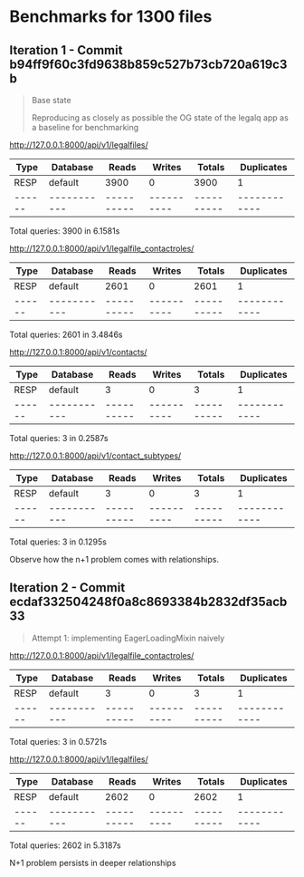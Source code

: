 # Benchmarks for 1300 files

## Iteration 1 - Commit b94ff9f60c3fd9638b859c527b73cb720a619c3b
> Base state
> 
> Reproducing as closely as possible the OG state of the legalq app as a baseline for benchmarking

http://127.0.0.1:8000/api/v1/legalfiles/

| Type | Database  |   Reads  |  Writes  |  Totals  | Duplicates |
|------|-----------|----------|----------|----------|------------|
| RESP |  default  |   3900   |    0     |   3900   |     1      |
|------|-----------|----------|----------|----------|------------|
Total queries: 3900 in 6.1581s 


http://127.0.0.1:8000/api/v1/legalfile_contactroles/

| Type | Database  |   Reads  |  Writes  |  Totals  | Duplicates |
|------|-----------|----------|----------|----------|------------|
| RESP |  default  |   2601   |    0     |   2601   |     1      |
|------|-----------|----------|----------|----------|------------|
Total queries: 2601 in 3.4846s 


http://127.0.0.1:8000/api/v1/contacts/

| Type | Database  |   Reads  |  Writes  |  Totals  | Duplicates |
|------|-----------|----------|----------|----------|------------|
| RESP |  default  |    3     |    0     |    3     |     1      |
|------|-----------|----------|----------|----------|------------|
Total queries: 3 in 0.2587s 


http://127.0.0.1:8000/api/v1/contact_subtypes/

| Type | Database  |   Reads  |  Writes  |  Totals  | Duplicates |
|------|-----------|----------|----------|----------|------------|
| RESP |  default  |    3     |    0     |    3     |     1      |
|------|-----------|----------|----------|----------|------------|
Total queries: 3 in 0.1295s 

Observe how the n+1 problem comes with relationships.

## Iteration 2 - Commit ecdaf332504248f0a8c8693384b2832df35acb33

> Attempt 1: implementing EagerLoadingMixin naively

http://127.0.0.1:8000/api/v1/legalfile_contactroles/

| Type | Database  |   Reads  |  Writes  |  Totals  | Duplicates |
|------|-----------|----------|----------|----------|------------|
| RESP |  default  |    3     |    0     |    3     |     1      |
|------|-----------|----------|----------|----------|------------|
Total queries: 3 in 0.5721s 

http://127.0.0.1:8000/api/v1/legalfiles/

| Type | Database  |   Reads  |  Writes  |  Totals  | Duplicates |
|------|-----------|----------|----------|----------|------------|
| RESP |  default  |   2602   |    0     |   2602   |     1      |
|------|-----------|----------|----------|----------|------------|
Total queries: 2602 in 5.3187s 

N+1 problem persists in deeper relationships